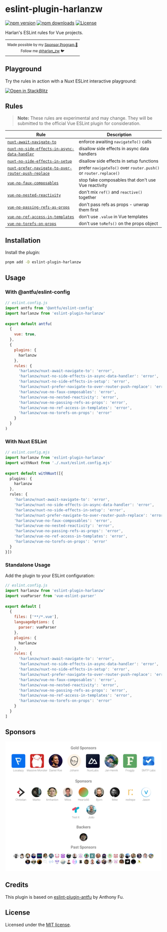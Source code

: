 # eslint-plugin-harlanzw

[![npm version][npm-version-src]][npm-version-href]
[![npm downloads][npm-downloads-src]][npm-downloads-href]
[![License][license-src]][license-href]

Harlan's ESLint rules for Vue projects.

<p align="center">
<table>
<tbody>
<td align="center">
<sub>Made possible by my <a href="https://github.com/sponsors/harlan-zw">Sponsor Program 💖</a><br> Follow me <a href="https://twitter.com/harlan_zw">@harlan_zw</a> 🐦</sub><br>
</td>
</tbody>
</table>
</p>

## Playground

Try the rules in action with a Nuxt ESLint interactive playground:

[![Open in StackBlitz](https://developer.stackblitz.com/img/open_in_stackblitz.svg)](https://stackblitz.com/github/harlan-zw/eslint-plugin-harlanzw/tree/main/playground)

## Rules

> **Note:** These rules are experimental and may change. They will be submitted to the official Vue ESLint plugin for consideration.

<!-- rules:start -->
| Rule | Description |
| --- | --- |
| [`nuxt-await-navigate-to`](./src/rules/nuxt-await-navigate-to.md) | enforce awaiting `navigateTo()` calls |
| [`nuxt-no-side-effects-in-async-data-handler`](./src/rules/nuxt-no-side-effects-in-async-data-handler.md) | disallow side effects in async data handlers |
| [`nuxt-no-side-effects-in-setup`](./src/rules/nuxt-no-side-effects-in-setup.md) | disallow side effects in setup functions |
| [`nuxt-prefer-navigate-to-over-router-push-replace`](./src/rules/nuxt-prefer-navigate-to-over-router-push-replace.md) | prefer `navigateTo()` over `router.push()` or `router.replace()` |
| [`vue-no-faux-composables`](./src/rules/vue-no-faux-composables.md) | stop fake composables that don't use Vue reactivity |
| [`vue-no-nested-reactivity`](./src/rules/vue-no-nested-reactivity.md) | don't mix `ref()` and `reactive()` together |
| [`vue-no-passing-refs-as-props`](./src/rules/vue-no-passing-refs-as-props.md) | don't pass refs as props - unwrap them first |
| [`vue-no-ref-access-in-templates`](./src/rules/vue-no-ref-access-in-templates.md) | don't use `.value` in Vue templates |
| [`vue-no-torefs-on-props`](./src/rules/vue-no-torefs-on-props.md) | don't use `toRefs()` on the props object |
<!-- rules:end -->

## Installation

Install the plugin:

```bash
pnpm add -D eslint-plugin-harlanzw
```

## Usage

### With @antfu/eslint-config

```js
// eslint.config.js
import antfu from '@antfu/eslint-config'
import harlanzw from 'eslint-plugin-harlanzw'

export default antfu(
  {
    vue: true,
  },
  {
    plugins: {
      harlanzw
    },
    rules: {
      'harlanzw/nuxt-await-navigate-to': 'error',
      'harlanzw/nuxt-no-side-effects-in-async-data-handler': 'error',
      'harlanzw/nuxt-no-side-effects-in-setup': 'error',
      'harlanzw/nuxt-prefer-navigate-to-over-router-push-replace': 'error',
      'harlanzw/vue-no-faux-composables': 'error',
      'harlanzw/vue-no-nested-reactivity': 'error',
      'harlanzw/vue-no-passing-refs-as-props': 'error',
      'harlanzw/vue-no-ref-access-in-templates': 'error',
      'harlanzw/vue-no-torefs-on-props': 'error'
    }
  }
)
```

### With Nuxt ESLint

```ts
// eslint.config.mjs
import harlanzw from 'eslint-plugin-harlanzw'
import withNuxt from './.nuxt/eslint.config.mjs'

export default withNuxt([{
  plugins: {
    harlanzw
  },
  rules: {
    'harlanzw/nuxt-await-navigate-to': 'error',
    'harlanzw/nuxt-no-side-effects-in-async-data-handler': 'error',
    'harlanzw/nuxt-no-side-effects-in-setup': 'error',
    'harlanzw/nuxt-prefer-navigate-to-over-router-push-replace': 'error',
    'harlanzw/vue-no-faux-composables': 'error',
    'harlanzw/vue-no-nested-reactivity': 'error',
    'harlanzw/vue-no-passing-refs-as-props': 'error',
    'harlanzw/vue-no-ref-access-in-templates': 'error',
    'harlanzw/vue-no-torefs-on-props': 'error'
  }
}])
```

### Standalone Usage

Add the plugin to your ESLint configuration:

```js
// eslint.config.js
import harlanzw from 'eslint-plugin-harlanzw'
import vueParser from 'vue-eslint-parser'

export default [
  {
    files: ['**/*.vue'],
    languageOptions: {
      parser: vueParser
    },
    plugins: {
      harlanzw
    },
    rules: {
      'harlanzw/nuxt-await-navigate-to': 'error',
      'harlanzw/nuxt-no-side-effects-in-async-data-handler': 'error',
      'harlanzw/nuxt-no-side-effects-in-setup': 'error',
      'harlanzw/nuxt-prefer-navigate-to-over-router-push-replace': 'error',
      'harlanzw/vue-no-faux-composables': 'error',
      'harlanzw/vue-no-nested-reactivity': 'error',
      'harlanzw/vue-no-passing-refs-as-props': 'error',
      'harlanzw/vue-no-ref-access-in-templates': 'error',
      'harlanzw/vue-no-torefs-on-props': 'error'
    }
  }
]
```

## Sponsors

<p align="center">
  <a href="https://raw.githubusercontent.com/harlan-zw/static/main/sponsors.svg">
    <img src='https://raw.githubusercontent.com/harlan-zw/static/main/sponsors.svg'/>
  </a>
</p>

## Credits

This plugin is based on [eslint-plugin-antfu](https://github.com/antfu/eslint-plugin-antfu) by Anthony Fu.

## License

Licensed under the [MIT license](https://github.com/harlan-zw/eslint-plugin-harlanzw/blob/main/LICENSE).

<!-- Badges -->

[npm-version-src]: https://img.shields.io/npm/v/eslint-plugin-harlanzw?style=flat&colorA=080f12&colorB=1fa669
[npm-version-href]: https://npmjs.com/package/eslint-plugin-harlanzw
[npm-downloads-src]: https://img.shields.io/npm/dm/eslint-plugin-harlanzw?style=flat&colorA=080f12&colorB=1fa669
[npm-downloads-href]: https://npmjs.com/package/eslint-plugin-harlanzw

[license-src]: https://img.shields.io/github/license/harlan-zw/eslint-plugin-harlanzw.svg?style=flat&colorA=080f12&colorB=1fa669
[license-href]: https://github.com/harlan-zw/eslint-plugin-harlanzw/blob/main/LICENSE
